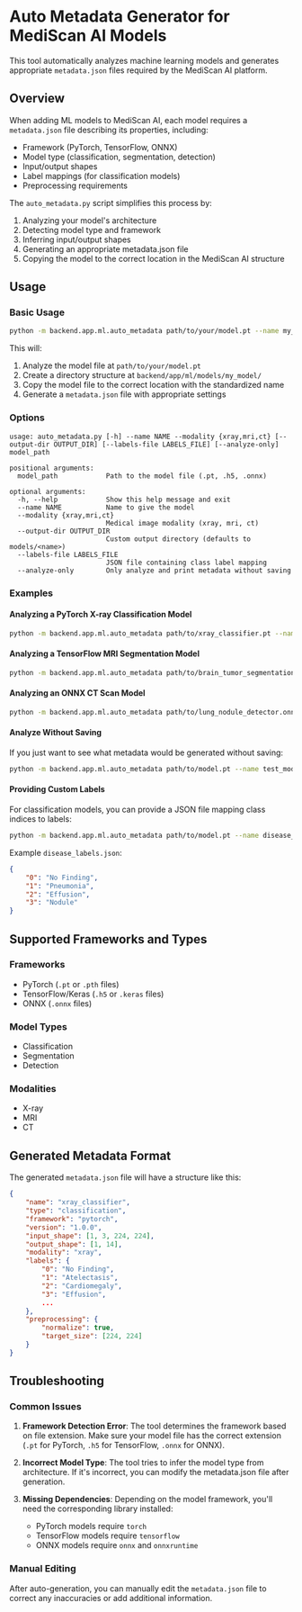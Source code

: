 # Auto Metadata Generator for MediScan AI Models

This tool automatically analyzes machine learning models and generates appropriate `metadata.json` files required by the MediScan AI platform.

## Overview

When adding ML models to MediScan AI, each model requires a `metadata.json` file describing its properties, including:
- Framework (PyTorch, TensorFlow, ONNX)
- Model type (classification, segmentation, detection)
- Input/output shapes
- Label mappings (for classification models)
- Preprocessing requirements

The `auto_metadata.py` script simplifies this process by:
1. Analyzing your model's architecture
2. Detecting model type and framework
3. Inferring input/output shapes
4. Generating an appropriate metadata.json file
5. Copying the model to the correct location in the MediScan AI structure

## Usage

### Basic Usage

```bash
python -m backend.app.ml.auto_metadata path/to/your/model.pt --name my_model --modality xray
```

This will:
1. Analyze the model file at `path/to/your/model.pt`
2. Create a directory structure at `backend/app/ml/models/my_model/`
3. Copy the model file to the correct location with the standardized name
4. Generate a `metadata.json` file with appropriate settings

### Options

```
usage: auto_metadata.py [-h] --name NAME --modality {xray,mri,ct} [--output-dir OUTPUT_DIR] [--labels-file LABELS_FILE] [--analyze-only] model_path

positional arguments:
  model_path            Path to the model file (.pt, .h5, .onnx)

optional arguments:
  -h, --help            Show this help message and exit
  --name NAME           Name to give the model
  --modality {xray,mri,ct}
                        Medical image modality (xray, mri, ct)
  --output-dir OUTPUT_DIR
                        Custom output directory (defaults to models/<name>)
  --labels-file LABELS_FILE
                        JSON file containing class label mapping
  --analyze-only        Only analyze and print metadata without saving
```

### Examples

#### Analyzing a PyTorch X-ray Classification Model

```bash
python -m backend.app.ml.auto_metadata path/to/xray_classifier.pt --name xray_classifier --modality xray
```

#### Analyzing a TensorFlow MRI Segmentation Model

```bash
python -m backend.app.ml.auto_metadata path/to/brain_tumor_segmentation.h5 --name brain_segmentation --modality mri
```

#### Analyzing an ONNX CT Scan Model

```bash
python -m backend.app.ml.auto_metadata path/to/lung_nodule_detector.onnx --name lung_nodule --modality ct
```

#### Analyze Without Saving

If you just want to see what metadata would be generated without saving:

```bash
python -m backend.app.ml.auto_metadata path/to/model.pt --name test_model --modality xray --analyze-only
```

#### Providing Custom Labels

For classification models, you can provide a JSON file mapping class indices to labels:

```bash
python -m backend.app.ml.auto_metadata path/to/model.pt --name disease_classifier --modality xray --labels-file disease_labels.json
```

Example `disease_labels.json`:
```json
{
    "0": "No Finding",
    "1": "Pneumonia",
    "2": "Effusion",
    "3": "Nodule"
}
```

## Supported Frameworks and Types

### Frameworks
- PyTorch (`.pt` or `.pth` files)
- TensorFlow/Keras (`.h5` or `.keras` files)
- ONNX (`.onnx` files)

### Model Types
- Classification
- Segmentation
- Detection

### Modalities
- X-ray
- MRI
- CT

## Generated Metadata Format

The generated `metadata.json` file will have a structure like this:

```json
{
    "name": "xray_classifier",
    "type": "classification",
    "framework": "pytorch",
    "version": "1.0.0",
    "input_shape": [1, 3, 224, 224],
    "output_shape": [1, 14],
    "modality": "xray",
    "labels": {
        "0": "No Finding",
        "1": "Atelectasis",
        "2": "Cardiomegaly",
        "3": "Effusion",
        ...
    },
    "preprocessing": {
        "normalize": true,
        "target_size": [224, 224]
    }
}
```

## Troubleshooting

### Common Issues

1. **Framework Detection Error**: The tool determines the framework based on file extension. Make sure your model file has the correct extension (`.pt` for PyTorch, `.h5` for TensorFlow, `.onnx` for ONNX).

2. **Incorrect Model Type**: The tool tries to infer the model type from architecture. If it's incorrect, you can modify the metadata.json file after generation.

3. **Missing Dependencies**: Depending on the model framework, you'll need the corresponding library installed:
   - PyTorch models require `torch`
   - TensorFlow models require `tensorflow`
   - ONNX models require `onnx` and `onnxruntime`

### Manual Editing

After auto-generation, you can manually edit the `metadata.json` file to correct any inaccuracies or add additional information. 
